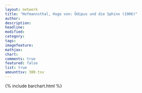 ```yaml
---
layout: network
title: "Hofmannsthal, Hugo von: Ödipus und die Sphinx (1906)"
author:
description:
headline:
modified:
category:
tags:
imagefeature: 
mathjax: 
chart: 
comments: true
featured: false
list: true
amounttsv: 300.tsv
---
```

{% include barchart.html %}
